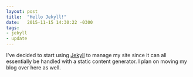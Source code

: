 ```yaml
---
layout: post
title:  "Hello Jekyll!"
date:   2015-11-15 14:30:22 -0300
tags:
- jekyll
- update
---
```

I've decided to start using [Jekyll][jekyll-gh] to manage my site since it can all essentially be handled with a
static content generator. I plan on moving my blog over here as well.

[jekyll-gh]:   https://github.com/jekyll/jekyll
<!--more-->
